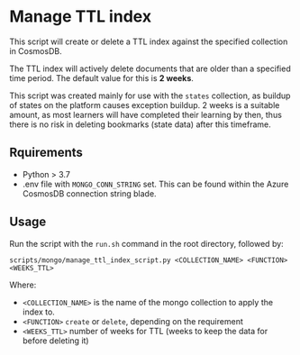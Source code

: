 # Manage TTL index

This script will create or delete a TTL index against the specified collection in CosmosDB.

The TTL index will actively delete documents that are older than a specified time period. The default value for this is **2 weeks**.

This script was created mainly for use with the `states` collection, as buildup of states on the platform causes exception buildup. 2 weeks is a suitable amount, as most learners will have completed their learning by then, thus there is no risk in deleting bookmarks (state data) after this timeframe.

## Rquirements

- Python > 3.7
- .env file with `MONGO_CONN_STRING` set. This can be found within the Azure CosmosDB connection string blade.

## Usage

Run the script with the `run.sh` command in the root directory, followed by:

`scripts/mongo/manage_ttl_index_script.py <COLLECTION_NAME> <FUNCTION> <WEEKS_TTL>`

Where:

- `<COLLECTION_NAME>` is the name of the mongo collection to apply the index to.
- `<FUNCTION>` `create` or `delete`, depending on the requirement
- `<WEEKS_TTL>` number of weeks for TTL (weeks to keep the data for before deleting it)
